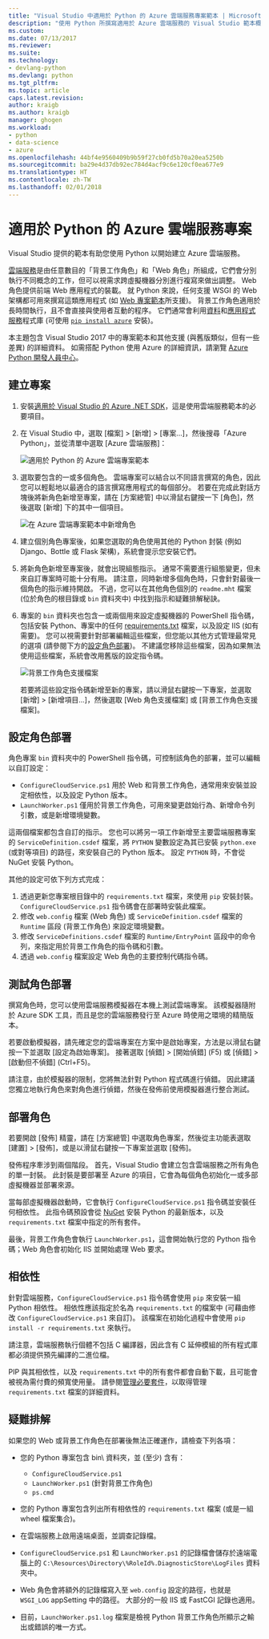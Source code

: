 ```yaml
---
title: "Visual Studio 中適用於 Python 的 Azure 雲端服務專案範本 | Microsoft Docs"
description: "使用 Python 所撰寫適用於 Azure 雲端服務的 Visual Studio 範本概觀，其中包括角色部署、相依性和疑難排解。"
ms.custom: 
ms.date: 07/13/2017
ms.reviewer: 
ms.suite: 
ms.technology:
- devlang-python
ms.devlang: python
ms.tgt_pltfrm: 
ms.topic: article
caps.latest.revision: 
author: kraigb
ms.author: kraigb
manager: ghogen
ms.workload:
- python
- data-science
- azure
ms.openlocfilehash: 44bf4e9560409b9b59f27cb0fd5b70a20ea5250b
ms.sourcegitcommit: ba29e4d37db92ec784d4acf9c6e120cf0ea677e9
ms.translationtype: HT
ms.contentlocale: zh-TW
ms.lasthandoff: 02/01/2018
---
```

# <a name="azure-cloud-service-projects-for-python"></a>適用於 Python 的 Azure 雲端服務專案

Visual Studio 提供的範本有助您使用 Python 以開始建立 Azure 雲端服務。

[雲端服務](http://go.microsoft.com/fwlink/?LinkId=306052)是由任意數目的「背景工作角色」和「Web 角色」所組成，它們會分別執行不同概念的工作，但可以視需求跨虛擬機器分別進行複寫來做出調整。 Web 角色提供前端 Web 應用程式的裝載。 就 Python 來說，任何支援 WSGI 的 Web 架構都可用來撰寫這類應用程式 (如 [Web 專案範本](python-web-application-project-templates.md)所支援)。 背景工作角色適用於長時間執行，且不會直接與使用者互動的程序。 它們通常會利用[資料](http://go.microsoft.com/fwlink/?LinkId=401571)和[應用程式服務](http://go.microsoft.com/fwlink/?LinkId=401572)程式庫 (可使用 [`pip install azure`](http://pypi.org/project/azure) 安裝)。

本主題包含 Visual Studio 2017 中的專案範本和其他支援 (與舊版類似，但有一些差異) 的詳細資料。 如需搭配 Python 使用 Azure 的詳細資訊，請瀏覽 [Azure Python 開發人員中心](http://go.microsoft.com/fwlink/?linkid=254360)。

## <a name="create-a-project"></a>建立專案

1. 安裝[適用於 Visual Studio 的 Azure .NET SDK](https://www.visualstudio.com/vs/azure-tools/)，這是使用雲端服務範本的必要項目。
1. 在 Visual Studio 中，選取 [檔案] > [新增] > [專案...]，然後搜尋「Azure Python」，並從清單中選取 [Azure 雲端服務]：

    ![適用於 Python 的 Azure 雲端專案範本](media/template-azure-cloud-project.png)

1. 選取要包含的一或多個角色。 雲端專案可以結合以不同語言撰寫的角色，因此您可以輕鬆地以最適合的語言撰寫應用程式的每個部分。 若要在完成此對話方塊後將新角色新增至專案，請在 [方案總管] 中以滑鼠右鍵按一下 [角色]，然後選取 [新增] 下的其中一個項目。

    ![在 Azure 雲端專案範本中新增角色](media/template-azure-cloud-service-project-wizard.png)

1. 建立個別角色專案後，如果您選取的角色使用其他的 Python 封裝 (例如 Django、Bottle 或 Flask 架構)，系統會提示您安裝它們。

1. 將新角色新增至專案後，就會出現組態指示。 通常不需要進行組態變更，但未來自訂專案時可能十分有用。 請注意，同時新增多個角色時，只會針對最後一個角色的指示維持開啟。 不過，您可以在其他角色個別的 `readme.mht` 檔案 (位於角色的根目錄或 `bin` 資料夾中) 中找到指示和疑難排解秘訣。

1. 專案的 `bin` 資料夾也包含一或兩個用來設定虛擬機器的 PowerShell 指令碼，包括安裝 Python、專案中的任何 [requirements.txt](#dependencies) 檔案，以及設定 IIS (如有需要)。 您可以視需要針對部署編輯這些檔案，但您能以其他方式管理最常見的選項 (請參閱下方的[設定角色部署](#configuring-role-deployment))。 不建議您移除這些檔案，因為如果無法使用這些檔案，系統會改用舊版的設定指令碼。

    ![背景工作角色支援檔案](media/template-azure-cloud-service-worker-role-support-files.png)

    若要將這些設定指令碼新增至新的專案，請以滑鼠右鍵按一下專案，並選取 [新增] > [新增項目...]，然後選取 [Web 角色支援檔案] 或 [背景工作角色支援檔案]。

## <a name="configuring-role-deployment"></a>設定角色部署

角色專案 `bin` 資料夾中的 PowerShell 指令碼，可控制該角色的部署，並可以編輯以自訂設定：

- `ConfigureCloudService.ps1` 用於 Web 和背景工作角色，通常用來安裝並設定相依性，以及設定 Python 版本。
- `LaunchWorker.ps1` 僅用於背景工作角色，可用來變更啟始行為、新增命令列引數，或是新增環境變數。

這兩個檔案都包含自訂的指示。 您也可以將另一項工作新增至主要雲端服務專案的 `ServiceDefinition.csdef` 檔案，將 `PYTHON` 變數設定為其已安裝 `python.exe` (或對等項目) 的路徑，來安裝自己的 Python 版本。 設定 `PYTHON` 時，不會從 NuGet 安裝 Python。

其他的設定可依下列方式完成：

1. 透過更新您專案根目錄中的 `requirements.txt` 檔案，來使用 `pip` 安裝封裝。 `ConfigureCloudService.ps1` 指令碼會在部署時安裝此檔案。
1. 修改 `web.config` 檔案 (Web 角色) 或 `ServiceDefinition.csdef` 檔案的 `Runtime` 區段 (背景工作角色) 來設定環境變數。
1. 修改 `ServiceDefinitions.csdef` 檔案的 `Runtime/EntryPoint` 區段中的命令列，來指定用於背景工作角色的指令碼和引數。
1. 透過 `web.config` 檔案設定 Web 角色的主要控制代碼指令碼。

## <a name="testing-role-deployment"></a>測試角色部署

撰寫角色時，您可以使用雲端服務模擬器在本機上測試雲端專案。 該模擬器隨附於 Azure SDK 工具，而且是您的雲端服務發行至 Azure 時使用之環境的精簡版本。

若要啟動模擬器，請先確定您的雲端專案在方案中是啟始專案，方法是以滑鼠右鍵按一下並選取 [設定為啟始專案]。 接著選取 [偵錯] > [開始偵錯] (F5) 或 [偵錯] > [啟動但不偵錯] (Ctrl+F5)。

請注意，由於模擬器的限制，您將無法針對 Python 程式碼進行偵錯。 因此建議您獨立地執行角色來對角色進行偵錯，然後在發佈前使用模擬器進行整合測試。

## <a name="deploying-a-role"></a>部署角色

若要開啟 [發佈] 精靈，請在 [方案總管] 中選取角色專案，然後從主功能表選取 [建置] > [發佈]，或是以滑鼠右鍵按一下專案並選取 [發佈]。

發佈程序牽涉到兩個階段。 首先，Visual Studio 會建立包含雲端服務之所有角色的單一封裝。 此封裝是要部署至 Azure 的項目，它會為每個角色初始化一或多部虛擬機器並部署來源。

當每部虛擬機器啟動時，它會執行 `ConfigureCloudService.ps1` 指令碼並安裝任何相依性。 此指令碼預設會從 [NuGet](https://www.nuget.org/packages?q=Tags%3A%22python%22+Authors%3A%22Python+Software+Foundation%22) 安裝 Python 的最新版本，以及 `requirements.txt` 檔案中指定的所有套件。

最後，背景工作角色會執行 `LaunchWorker.ps1`，這會開始執行您的 Python 指令碼；Web 角色會初始化 IIS 並開始處理 Web 要求。

## <a name="dependencies"></a>相依性

針對雲端服務，`ConfigureCloudService.ps1` 指令碼會使用 `pip` 來安裝一組 Python 相依性。 相依性應該指定於名為 `requirements.txt` 的檔案中 (可藉由修改 `ConfigureCloudService.ps1` 來自訂)。 該檔案在初始化過程中會使用 `pip install -r requirements.txt` 來執行。

請注意，雲端服務執行個體不包括 C 編譯器，因此含有 C 延伸模組的所有程式庫都必須提供預先編譯的二進位檔。

PIP 與其相依性，以及 `requirements.txt` 中的所有套件都會自動下載，且可能會被視為需付費的頻寬使用量。 請參閱[管理必要套件](managing-python-environments-in-visual-studio.md#managing-required-packages-requirementstxt)，以取得管理 `requirements.txt` 檔案的詳細資料。

## <a name="troubleshooting"></a>疑難排解

如果您的 Web 或背景工作角色在部署後無法正確運作，請檢查下列各項：

- 您的 Python 專案包含 bin\ 資料夾，並 (至少) 含有：

  - `ConfigureCloudService.ps1`
  - `LaunchWorker.ps1` (針對背景工作角色)
  - `ps.cmd`

- 您的 Python 專案包含列出所有相依性的 `requirements.txt` 檔案 (或是一組 wheel 檔案集合)。
- 在雲端服務上啟用遠端桌面，並調查記錄檔。
- `ConfigureCloudService.ps1` 和 `LaunchWorker.ps1` 的記錄檔會儲存於遠端電腦上的 `C:\Resources\Directory\%RoleId%.DiagnosticStore\LogFiles` 資料夾中。
- Web 角色會將額外的記錄檔寫入至 `web.config` 設定的路徑，也就是 `WSGI_LOG` appSetting 中的路徑。 大部分的一般 IIS 或 FastCGI 記錄也適用。
- 目前，`LaunchWorker.ps1.log` 檔案是檢視 Python 背景工作角色所顯示之輸出或錯誤的唯一方式。